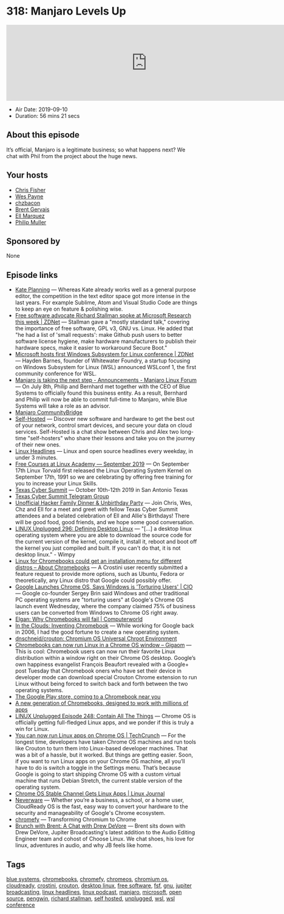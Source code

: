 # 318: Manjaro Levels Up

<iframe src="https://player.fireside.fm/v2/RUkczH-V+pAT34Xka?theme=dark" width="740" height="200" frameborder="0" scrolling="no"></iframe>

* Air Date: 2019-09-10
* Duration: 56 mins 21 secs

## About this episode

It’s official, Manjaro is a legitimate business; so what happens next? We chat with Phil from the project about the huge news.

## Your hosts
* [Chris Fisher](https://linuxunplugged.com/hosts/chrislas)
* [Wes Payne](https://linuxunplugged.com/hosts/wes)
* [chzbacon](https://linuxunplugged.com/hosts/chzbacon)
* [Brent Gervais](https://linuxunplugged.com/guests/brentgervais)
* [Ell Marquez](https://linuxunplugged.com/guests/ell)
* [Philip Muller](https://linuxunplugged.com/guests/philipmuller)

## Sponsored by

None



## Episode links

  * [Kate Planning](https://kate-editor.org/post/2019/2019-09-09-kate-planning/ "Kate Planning") — Whereas Kate already works well as a general purpose editor, the competition in the text editor space got more intense in the last years. For example Sublime, Atom and Visual Studio Code are things to keep an eye on feature & polishing wise.
  * [Free software advocate Richard Stallman spoke at Microsoft Research this week | ZDNet](https://www.zdnet.com/article/free-software-advocate-richard-stallman-spoke-at-microsoft-research-this-week/ "Free software advocate Richard Stallman spoke at Microsoft Research this week | ZDNet") — Stallman gave a "mostly standard talk," covering the importance of free software, GPL v3, GNU vs. Linux. He added that "he had a list of 'small requests': make Github push users to better software license hygiene, make hardware manufacturers to publish their hardware specs, make it easier to workaround Secure Boot."
  * [Microsoft hosts first Windows Subsystem for Linux conference | ZDNet](https://www.zdnet.com/article/microsoft-hosts-first-windows-subsystem-for-linux-conference/ "Microsoft hosts first Windows Subsystem for Linux conference | ZDNet") — Hayden Barnes, founder of Whitewater Foundry, a startup focusing on Windows Subsystem for Linux (WSL) announced WSLconf 1, the first community conference for WSL.
  * [Manjaro is taking the next step - Announcements - Manjaro Linux Forum](https://forum.manjaro.org/t/manjaro-is-taking-the-next-step/102105 "Manjaro is taking the next step - Announcements - Manjaro Linux Forum") — On July 8th, Philip and Bernhard met together with the CEO of Blue Systems to officially found this business entity. As a result, Bernhard and Philip will now be able to commit full-time to Manjaro, while Blue Systems will take a role as an advisor. 
  * [Manjaro CommunityBridge](https://funding.communitybridge.org/projects/f44da17d-70da-45f3-8f9b-0ae733494167 "Manjaro CommunityBridge")
  * [Self-Hosted](https://selfhosted.show/ "Self-Hosted") — Discover new software and hardware to get the best out of your network, control smart devices, and secure your data on cloud services. Self-Hosted is a chat show between Chris and Alex two long-time "self-hosters" who share their lessons and take you on the journey of their new ones.
  * [Linux Headlines](https://linuxheadlines.show/ "Linux Headlines") — Linux and open source headlines every weekday, in under 3 minutes. 
  * [Free Courses at Linux Academy — September 2019](https://linuxacademy.com/blog/uncategorized/free-courses-at-linux-academy-september-2019/ "Free Courses at Linux Academy — September 2019") — On September 17th Linux Torvald first released the Linux Operating System Kernel on September 17th, 1991 so we are celebrating by offering free training for you to increase your Linux Skills. 
  * [Texas Cyber Summit](https://www.texascybersummit.org/ "Texas Cyber Summit") — October 10th-12th 2019 in San Antonio Texas
  * [Texas Cyber Summit Telegram Group](https://t.me/tcs2019 "Texas Cyber Summit Telegram Group")
  * [Unofficial Hacker Family Dinner & Unbirthday Party](https://www.meetup.com/jupiterbroadcasting/events/262984590/ "Unofficial Hacker Family Dinner & Unbirthday Party") — Join Chris, Wes, Chz and Ell for a meet and greet with fellow Texas Cyber Summit attendees and a belated celebration of Ell and Allie's Birthdays! There will be good food, good friends, and we hope some good conversation. 
  * [LINUX Unplugged 296: Defining Desktop Linux](https://linuxunplugged.com/296?t=2234 "LINUX Unplugged 296: Defining Desktop Linux") — "[...] a desktop linux operating system where you are able to download the source code for the current version of the kernel, compile it, install it, reboot and boot off the kernel you just compiled and built. If you can't do that, it is not desktop linux." - Wimpy
  * [Linux for Chromebooks could get an installation menu for different distros – About Chromebooks](https://www.aboutchromebooks.com/news/crostini-linux-for-chromebooks-distro-menu-debian-fedora-ubuntu/ "Linux for Chromebooks could get an installation menu for different distros – About Chromebooks") — A Crostini user recently submitted a feature request to provide more options, such as Ubuntu, Fedora or theoretically, any Linux distro that Google could possibly offer.
  * [Google Launches Chrome OS, Says Windows is 'Torturing Users' | CIO](https://www.cio.com/article/2408216/google-launches-chrome-os--says-windows-is--torturing-users-.html "Google Launches Chrome OS, Says Windows is 'Torturing Users' | CIO") — Google co-founder Sergey Brin said Windows and other traditional PC operating systems are "torturing users" at Google's Chrome OS launch event Wednesday, where the company claimed 75% of business users can be converted from Windows to Chrome OS right away. 
  * [Elgan: Why Chromebooks will fail | Computerworld](https://www.computerworld.com/article/2508026/elgan--why-chromebooks-will-fail.html "Elgan: Why Chromebooks will fail | Computerworld")
  * [In the Clouds: Inventing Chromebook](http://blog.jeff-nelson.com/2012/11/on-inventing-chromebook.html "In the Clouds: Inventing Chromebook") — While working for Google back in 2006, I had the good fortune to create a new operating system. 
  * [dnschneid/crouton: Chromium OS Universal Chroot Environment](https://github.com/dnschneid/crouton "dnschneid/crouton: Chromium OS Universal Chroot Environment")
  * [Chromebooks can now run Linux in a Chrome OS window – Gigaom](https://gigaom.com/2014/12/30/chromebooks-can-now-run-linux-in-a-chrome-os-window/ "Chromebooks can now run Linux in a Chrome OS window – Gigaom") — This is cool: Chromebook users can now run their favorite Linux distribution within a window right on their Chrome OS desktop. Google’s own happiness evangelist François Beaufort revealed with a Google+ post Tuesday that Chromebook oners who have set their device in developer mode can download special Crouton Chrome extension to run Linux without being forced to switch back and forth between the two operating systems. 
  * [The Google Play store, coming to a Chromebook near you](https://blog.google/products/chromebooks/the-google-play-store-coming-to/ "The Google Play store, coming to a Chromebook near you")
  * [A new generation of Chromebooks, designed to work with millions of apps](https://blog.google/products/chromebooks/new-generation-chromebooks-designed-work-millions-apps/ "A new generation of Chromebooks, designed to work with millions of apps")
  * [LINUX Unplugged Episode 248: Contain All The Things](https://linuxunplugged.com/248 "LINUX Unplugged Episode 248: Contain All The Things") — Chrome OS is officially getting full-fledged Linux apps, and we ponder if this is truly a win for Linux. 
  * [You can now run Linux apps on Chrome OS | TechCrunch](https://techcrunch.com/2018/05/08/you-can-now-run-linux-apps-on-chrome-os/ "You can now run Linux apps on Chrome OS | TechCrunch") — For the longest time, developers have taken Chrome OS machines and run tools like Crouton to turn them into Linux-based developer machines. That was a bit of a hassle, but it worked. But things are getting easier. Soon, if you want to run Linux apps on your Chrome OS machine, all you’ll have to do is switch a toggle in the Settings menu. That’s because Google is going to start shipping Chrome OS with a custom virtual machine that runs Debian Stretch, the current stable version of the operating system. 
  * [Chrome OS Stable Channel Gets Linux Apps | Linux Journal](https://www.linuxjournal.com/content/chrome-os-stable-channel-gets-linux-apps "Chrome OS Stable Channel Gets Linux Apps | Linux Journal")
  * [Neverware](https://www.neverware.com/#intro "Neverware") — Whether you’re a business, a school, or a home user, CloudReady OS is the fast, easy way to convert your hardware to the security and manageability of Google's Chrome ecosystem. 
  * [chromefy](https://github.com/imperador/chromefy "chromefy") — Transforming Chromium to Chrome 
  * [Brunch with Brent: A Chat with Drew DeVore](https://extras.show/10 "Brunch with Brent: A Chat with Drew DeVore") — Brent sits down with Drew DeVore, Jupiter Broadcasting's latest addition to the Audio Editing Engineer team and cohost of Choose Linux. We chat shoes, his love for linux, adventures in audio, and why JB feels like home. 



## Tags

[blue systems](https://linuxunplugged.com/tags/blue%20systems), [chromebooks](https://linuxunplugged.com/tags/chromebooks), [chromefy](https://linuxunplugged.com/tags/chromefy), [chromeos](https://linuxunplugged.com/tags/chromeos), [chromium os](https://linuxunplugged.com/tags/chromium%20os), [cloudready](https://linuxunplugged.com/tags/cloudready), [crostini](https://linuxunplugged.com/tags/crostini), [crouton](https://linuxunplugged.com/tags/crouton), [desktop linux](https://linuxunplugged.com/tags/desktop%20linux), [free software](https://linuxunplugged.com/tags/free%20software), [fsf](https://linuxunplugged.com/tags/fsf), [gnu](https://linuxunplugged.com/tags/gnu), [jupiter broadcasting](https://linuxunplugged.com/tags/jupiter%20broadcasting), [linux headlines](https://linuxunplugged.com/tags/linux%20headlines), [linux podcast](https://linuxunplugged.com/tags/linux%20podcast), [manjaro](https://linuxunplugged.com/tags/manjaro), [microsoft](https://linuxunplugged.com/tags/microsoft), [open source](https://linuxunplugged.com/tags/open%20source), [pengwin](https://linuxunplugged.com/tags/pengwin), [richard stallman](https://linuxunplugged.com/tags/richard%20stallman), [self hosted](https://linuxunplugged.com/tags/self%20hosted), [unplugged](https://linuxunplugged.com/tags/unplugged), [wsl](https://linuxunplugged.com/tags/wsl), [wsl conference](https://linuxunplugged.com/tags/wsl%20conference)